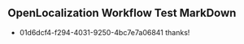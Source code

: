 ## OpenLocalization Workflow Test MarkDown
* 01d6dcf4-f294-4031-9250-4bc7e7a06841 
thanks!<!--HONumber=Mar16_HO2-->
